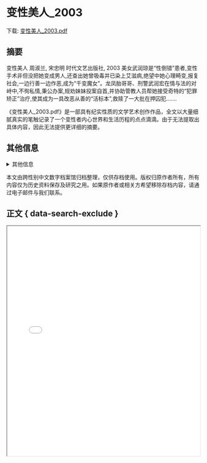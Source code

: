 # 变性美人_2003

<!-- tcd_download_link -->
下载: <a href="../变性美人_2003.pdf" download>变性美人_2003.pdf</a>
<!-- tcd_download_link_end -->

## 摘要

<!-- tcd_abstract -->
变性美人
周淑兰, 宋忠明
时代文艺出版社, 2003
美女武润琼是“性倒错”患者,变性手术非但没把她变成男人,还查出她曾吸毒并已染上艾滋病,绝望中她心理畸变,报复社会,一边行善一边作恶,成为“千变魔女”。龙凤胎哥哥、刑警武润宏在情与法的对峙中,不徇私情,秉公办案,规劝妹妹投案自首,并协助管教人员帮她接受奇特的“犯罪矫正”治疗,使其成为一具改恶从善的“活标本”,救赎了一大批在押囚犯.......

《变性美人_2003.pdf》是一部具有纪实性质的文学艺术创作作品，全文以大量细腻真实的笔触记录了一个变性者内心世界和生活历程的点点滴滴。由于无法提取出具体内容，因此无法提供更详细的摘要。
<!-- tcd_abstract_end -->

## 其他信息

<details markdown>
<summary>其他信息</summary>
<!-- tcd_other_info -->

| Attribute       | Value                                  |
|-----------------|----------------------------------------|
| Filename        | 变性美人_2003.pdf                             |
| Type            | document                                 |
| Format          | PDF Document                               |
| Size            | 21245488 bytes                           |
| MD5             | e5946414ab5f72b346892bbb84840e8b                                  |
| Archived Date   | 2025-03-11                             |
| Original Link   | [Unknown link(update needed)]                         |
| Author          | 未知                               |
| Region          | 中国大陆                               |
| Date            | 2003                                 |
| Tags            | 变性, 跨性别, 纪实作品, 文学艺术, 多元性别, 生命故事, 自我认同                                 |

<!-- tcd_other_info_end -->
</details>

本文由跨性别中文数字档案馆归档整理，仅供存档使用。版权归原作者所有，所有内容仅为历史资料保存及研究之用。如果原作者或相关方希望移除存档内容，请通过电子邮件与我们联系。


## 正文 { data-search-exclude }

<!-- tcd_main_text -->
<iframe src="../变性美人_2003.pdf" width="100%" height="600px">
    <p>无法显示PDF，请下载查看。</p>
</iframe>
<!-- tcd_main_text_end -->


